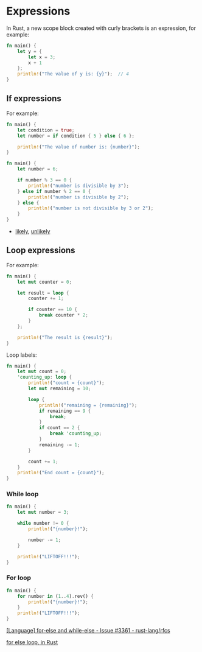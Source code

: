# Expressions
In Rust, a new scope block created with curly brackets is an expression, for example:
```rust
fn main() {
    let y = {
        let x = 3;
        x + 1
    };
    println!("The value of y is: {y}");  // 4
}
```

## If expressions
For example:
```rust
fn main() {
    let condition = true;
    let number = if condition { 5 } else { 6 };

    println!("The value of number is: {number}");
}
```
```rust
fn main() {
    let number = 6;

    if number % 3 == 0 {
        println!("number is divisible by 3");
    } else if number % 2 == 0 {
        println!("number is divisible by 2");
    } else {
        println!("number is not divisible by 3 or 2");
    }
}
```

- [likely](https://doc.rust-lang.org/std/intrinsics/fn.likely.html), [unlikely](https://doc.rust-lang.org/std/intrinsics/fn.unlikely.html)

## Loop expressions
For example:
```rust
fn main() {
    let mut counter = 0;

    let result = loop {
        counter += 1;

        if counter == 10 {
            break counter * 2;
        }
    };

    println!("The result is {result}");
}
```

Loop labels:
```rust
fn main() {
    let mut count = 0;
    'counting_up: loop {
        println!("count = {count}");
        let mut remaining = 10;

        loop {
            println!("remaining = {remaining}");
            if remaining == 9 {
                break;
            }
            if count == 2 {
                break 'counting_up;
            }
            remaining -= 1;
        }

        count += 1;
    }
    println!("End count = {count}");
}
```

### While loop
```rust
fn main() {
    let mut number = 3;

    while number != 0 {
        println!("{number}!");

        number -= 1;
    }

    println!("LIFTOFF!!!");
}
```

### For loop
```rust
fn main() {
    for number in (1..4).rev() {
        println!("{number}!");
    }
    println!("LIFTOFF!!!");
}
```

[\[Language\] for-else and while-else - Issue #3361 - rust-lang/rfcs](https://github.com/rust-lang/rfcs/issues/3361)

[for else loop, in Rust](https://programming-idioms.org/idiom/223/for-else-loop/3852/rust)